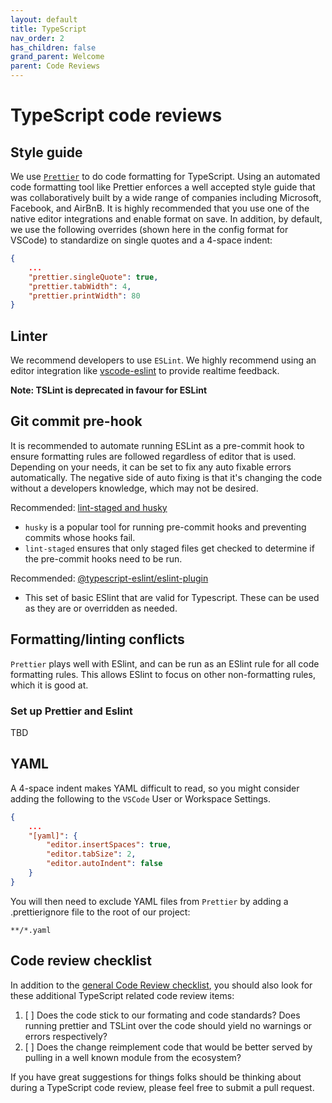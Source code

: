 ```yaml
---
layout: default
title: TypeScript
nav_order: 2
has_children: false
grand_parent: Welcome
parent: Code Reviews
---
```

# TypeScript code reviews

## Style guide

We use [`Prettier`](https://prettier.io/) to do code formatting for TypeScript. Using an automated code formatting tool like Prettier enforces a well accepted style guide that was collaboratively built by a wide range of companies including Microsoft, Facebook, and AirBnB. It is highly recommended that you use one of the native editor integrations and enable format on save. In addition, by default, we use the following overrides (shown here in the config format for VSCode) to standardize on single quotes and a 4-space indent:

```json
{
    ...
    "prettier.singleQuote": true,
    "prettier.tabWidth": 4,
    "prettier.printWidth": 80
}
```

## Linter

We recommend developers to use `ESLint`. We highly recommend using an editor integration like [vscode-eslint](https://github.com/Microsoft/vscode-eslint) to provide realtime feedback.

**Note: TSLint is deprecated in favour for ESLint**

## Git commit pre-hook
It is recommended to automate running ESLint as a pre-commit hook to ensure formatting rules are followed regardless of editor that is used. Depending on your needs, it can be set to fix any auto fixable errors automatically. The negative side of auto fixing is that it's changing the code without a developers knowledge, which may not be desired.

Recommended: [lint-staged and husky](https://github.com/okonet/lint-staged#installation-and-setup)

-   `husky` is a popular tool for running pre-commit hooks and preventing commits whose hooks fail.
-   `lint-staged` ensures that only staged files get checked to determine if the pre-commit hooks need to be run.

Recommended: [@typescript-eslint/eslint-plugin](https://www.npmjs.com/package/@typescript-eslint/eslint-plugin)

-   This set of basic ESlint that are valid for Typescript. These can be used as they are or overridden as needed.

## Formatting/linting conflicts

`Prettier` plays well with ESlint, and can be run as an ESlint rule for all code formatting rules. This allows ESlint to focus on other non-formatting rules, which it is good at.

### Set up Prettier and Eslint

TBD

## YAML

A 4-space indent makes YAML difficult to read, so you might consider adding the following to the `VSCode` User or Workspace Settings.

```json
{
    ...
    "[yaml]": {
        "editor.insertSpaces": true,
        "editor.tabSize": 2,
        "editor.autoIndent": false
    }
}
```

You will then need to exclude YAML files from `Prettier` by adding a .prettierignore file to the root of our project:

```
**/*.yaml
```

## Code review checklist

In addition to the [general Code Review checklist](../CodeReviews.md), you should also look for these additional TypeScript related code review items:

1.  [ ] Does the code stick to our formating and code standards? Does running prettier and TSLint over the code should yield no warnings or errors respectively?
1.  [ ] Does the change reimplement code that would be better served by pulling in a well known module from the ecosystem?

If you have great suggestions for things folks should be thinking about during a TypeScript code review, please feel free to submit a pull request.
